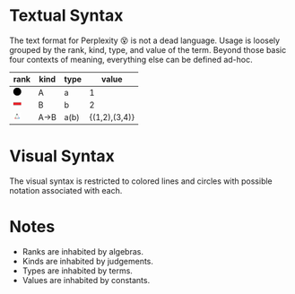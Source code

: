 # Textual Syntax

The text format for Perplexity 😵 is not a dead language.
Usage is loosely grouped by the rank, kind, type, and value of the term.
Beyond those basic four contexts of meaning, everything else can be defined ad-hoc.

| rank       | kind                    |	type    | value
|------------|------------------------------------|---------------|--------------------------
| <img src="/img/black_circle.png" title="black circle" style="height:1em;"/>     | A     | a    | 1 
| <img src="/img/red_line.png" title="red line" style="height:1em;"/>             |	B     | b    | 2
| <img src="/img/triangle_inequality.png" alt="inequality" style="height:1em;"/>  | A->B  | a(b) | {(1,2),(3,4)}

# Visual Syntax

The visual syntax is restricted to colored lines and circles with possible notation associated with each.

# Notes
- Ranks are inhabited by algebras.
- Kinds are inhabited by judgements.
- Types are inhabited by terms.
- Values are inhabited by constants.
